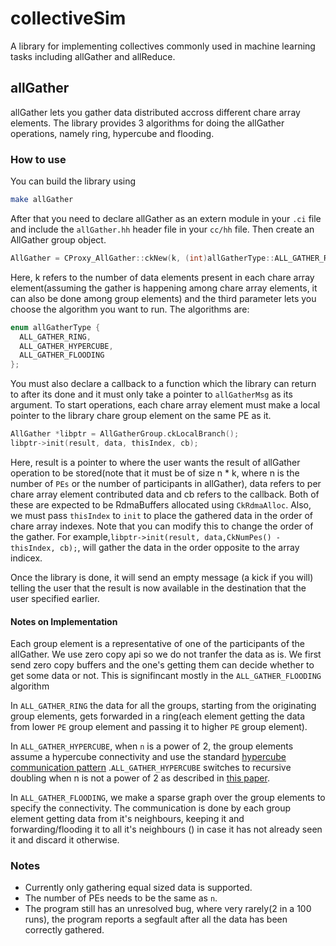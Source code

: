 # collectiveSim

A library for implementing collectives commonly used in machine learning tasks including allGather and allReduce.

## allGather

allGather lets you gather data distributed accross different chare array elements. The library provides 3 algorithms for doing the allGather operations, namely ring, hypercube and flooding.

### How to use

You can build the library using 
```bash
make allGather
```

After that you need to declare allGather as an extern module in your `.ci` file and include the `allGather.hh` header file in your `cc/hh` file. Then create an AllGather group object.

```C++
AllGather = CProxy_AllGather::ckNew(k, (int)allGatherType::ALL_GATHER_RING);
```

Here, k refers to the number of data elements present in each chare array element(assuming the gather is happening among chare array elements, it can also be done among group elements) and the third parameter lets you choose the algorithm you want to run. The algorithms are:

```C++
enum allGatherType {
  ALL_GATHER_RING,
  ALL_GATHER_HYPERCUBE,
  ALL_GATHER_FLOODING
};
```

You must also declare a callback to a function which the library can return to after its done and it must only take a pointer to `allGatherMsg` as its argument. To start operations, each chare array element must make a local pointer to the library chare group element on the same PE as it.

```C++
AllGather *libptr = AllGatherGroup.ckLocalBranch();
libptr->init(result, data, thisIndex, cb);
```
Here, result is a pointer to where the user wants the result of allGather operation to be stored(note that it must be of size n * k, where n is the number of `PEs` or the number of participants in allGather), data refers to per chare array element contributed data and cb refers to the callback. Both of these are expected to be RdmaBuffers allocated using `CkRdmaAlloc`. Also, we must pass `thisIndex` to `init` to place the gathered data in the order of chare array indexes. Note that you can modify this to change the order of the gather.
For example,`libptr->init(result, data,CkNumPes() - thisIndex, cb);`, will gather the data in the order opposite to the array indicex.

Once the library is done, it will send an empty message (a kick if you will) telling the user that the result is now available in the destination that the user specified earlier.

#### Notes on Implementation
Each group element is a representative of one of the participants of the allGather. We use zero copy api so we do not tranfer the data as is. We first send zero copy buffers and the one's getting them can decide whether to get some data or not. This is signifincant mostly in the `ALL_GATHER_FLOODING` algorithm

In `ALL_GATHER_RING` the data for all the groups, starting from the originating group elements, gets forwarded in a ring(each element getting the data from lower `PE` group element and passing it to higher `PE` group element).

In `ALL_GATHER_HYPERCUBE`, when `n` is a power of 2, the group elements assume a hypercube connectivity and use the standard [hypercube communication pattern](https://en.wikipedia.org/wiki/Hypercube_(communication_pattern)) .`ALL_GATHER_HYPERCUBE` switches to recursive doubling when n is not a power of 2 as described in [this paper](https://ieeexplore.ieee.org/abstract/document/342126?casa_token=vuF8Rhhm2f4AAAAA:TBigoTv8ge_lz8Bqt7wF0jWnyVrEXfPBL7cQGsWgnsXVZqEx3pFgtputZ8lvNma9pHjKAnR_pck5).

In `ALL_GATHER_FLOODING`, we make a sparse graph over the group elements to specify the connectivity. The communication is done by each group element getting data from it's neighbours, keeping it and forwarding/flooding it to all it's neighbours () in case it has not already seen it and discard it otherwise.

### Notes
- Currently only gathering equal sized data is supported.
- The number of PEs needs to be the same as `n`.
- The program still has an unresolved bug, where very rarely(2 in a 100 runs), the program reports a segfault after all the data has been correctly gathered.
